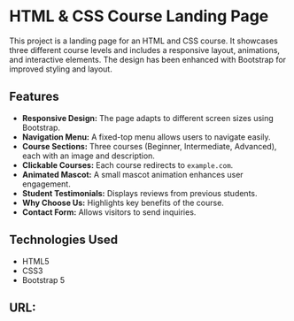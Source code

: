 # HTML & CSS Course Landing Page

This project is a landing page for an HTML and CSS course. It showcases three different course levels and includes a responsive layout, animations, and interactive elements. The design has been enhanced with Bootstrap for improved styling and layout.

## Features
- **Responsive Design:** The page adapts to different screen sizes using Bootstrap.
- **Navigation Menu:** A fixed-top menu allows users to navigate easily.
- **Course Sections:** Three courses (Beginner, Intermediate, Advanced), each with an image and description.
- **Clickable Courses:** Each course redirects to `example.com`.
- **Animated Mascot:** A small mascot animation enhances user engagement.
- **Student Testimonials:** Displays reviews from previous students.
- **Why Choose Us:** Highlights key benefits of the course.
- **Contact Form:** Allows visitors to send inquiries.

## Technologies Used
- HTML5
- CSS3
- Bootstrap 5

## URL: 



